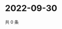 # 2022-09-30

共 0 条

<!-- BEGIN WEIBO -->
<!-- 最后更新时间 Fri Sep 30 2022 06:18:55 GMT+0800 (China Standard Time) -->

<!-- END WEIBO -->
